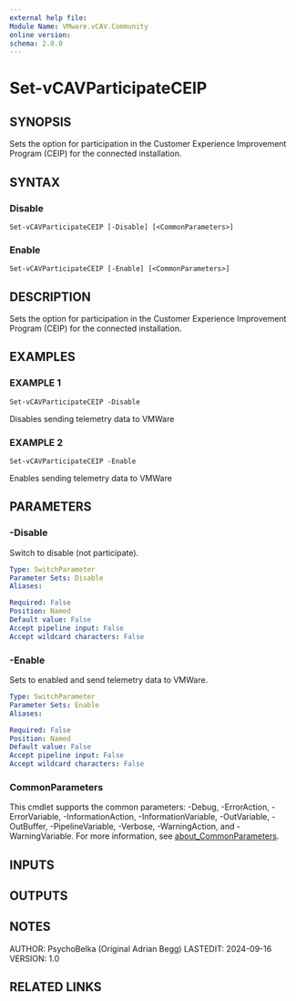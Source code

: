 ```yaml
---
external help file:
Module Name: VMware.vCAV.Community
online version:
schema: 2.0.0
---
```


# Set-vCAVParticipateCEIP

## SYNOPSIS
Sets the option for participation in the Customer Experience Improvement Program (CEIP) for the connected installation.

## SYNTAX

### Disable
```
Set-vCAVParticipateCEIP [-Disable] [<CommonParameters>]
```

### Enable
```
Set-vCAVParticipateCEIP [-Enable] [<CommonParameters>]
```

## DESCRIPTION
Sets the option for participation in the Customer Experience Improvement Program (CEIP) for the connected installation.

## EXAMPLES

### EXAMPLE 1
```
Set-vCAVParticipateCEIP -Disable
```

Disables sending telemetry data to VMWare

### EXAMPLE 2
```
Set-vCAVParticipateCEIP -Enable
```

Enables sending telemetry data to VMWare

## PARAMETERS

### -Disable
Switch to disable (not participate).

```yaml
Type: SwitchParameter
Parameter Sets: Disable
Aliases:

Required: False
Position: Named
Default value: False
Accept pipeline input: False
Accept wildcard characters: False
```

### -Enable
Sets to enabled and send telemetry data to VMWare.

```yaml
Type: SwitchParameter
Parameter Sets: Enable
Aliases:

Required: False
Position: Named
Default value: False
Accept pipeline input: False
Accept wildcard characters: False
```

### CommonParameters
This cmdlet supports the common parameters: -Debug, -ErrorAction, -ErrorVariable, -InformationAction, -InformationVariable, -OutVariable, -OutBuffer, -PipelineVariable, -Verbose, -WarningAction, and -WarningVariable. For more information, see [about_CommonParameters](http://go.microsoft.com/fwlink/?LinkID=113216).

## INPUTS

## OUTPUTS

## NOTES
AUTHOR: PsychoBelka (Original Adrian Begg)
LASTEDIT: 2024-09-16
VERSION: 1.0

## RELATED LINKS
